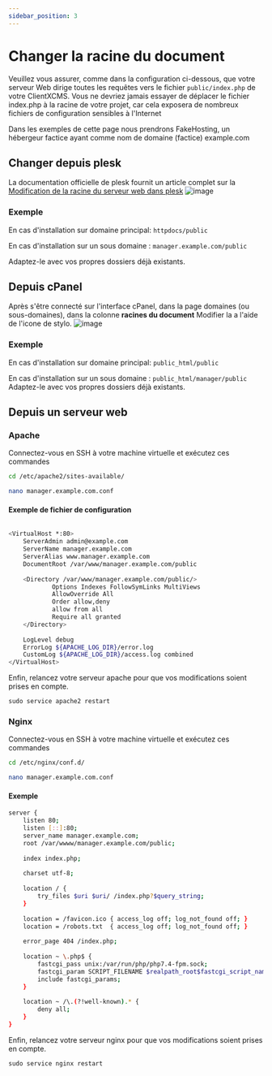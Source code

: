 ```yaml
---
sidebar_position: 3
---
```

# Changer la racine du document

Veuillez vous assurer, comme dans la configuration ci-dessous, que votre serveur Web dirige toutes les requêtes vers le fichier `public/index.php` de votre ClientXCMS. Vous ne devriez jamais essayer de déplacer le fichier index.php à la racine de votre projet, car cela exposera de nombreux fichiers de configuration sensibles à l'Internet

Dans les exemples de cette page nous prendrons FakeHosting, un hébergeur factice ayant comme nom de domaine (factice) example.com
## Changer depuis plesk
La documentation officielle de plesk fournit un article complet sur la [Modification de la racine du serveur web dans plesk](https://docs.plesk.com/fr-FR/onyx/administrator-guide/h%C3%A9bergement-web/structure-des-r%C3%A9pertoires-de-sites-web/d%C3%A9finir-une-racine-du-document-personnalis%C3%A9e.77500/)
![image](https://docs.plesk.com/fr-FR/onyx/administrator-guide/images/77501.webp)

### Exemple
En cas d'installation sur domaine principal:
`httpdocs/public`

En cas d'installation sur un sous domaine : 
```manager.example.com/public```

Adaptez-le avec vos propres dossiers déjà existants.

## Depuis cPanel

Après s'être connecté sur l'interface cPanel, dans la page domaines (ou sous-domaines), dans la colonne **racines du document**
Modifier la a l'aide de l'icone de stylo.
![image](https://media.discordapp.net/attachments/926274245225504779/954686279830888458/cpanel.png)

### Exemple
En cas d'installation sur domaine principal:
`public_html/public`

En cas d'installation sur un sous domaine :
```public_html/manager/public```
Adaptez-le avec vos propres dossiers déjà existants.

## Depuis un serveur web
### Apache
Connectez-vous en SSH à votre machine virtuelle et exécutez ces commandes
```bash
cd /etc/apache2/sites-available/
```
```bash
nano manager.example.com.conf
```
#### Exemple de fichier de configuration
```bash

<VirtualHost *:80>
    ServerAdmin admin@example.com
    ServerName manager.example.com
    ServerAlias www.manager.example.com
    DocumentRoot /var/www/manager.example.com/public
     
    <Directory /var/www/manager.example.com/public/>
            Options Indexes FollowSymLinks MultiViews
            AllowOverride All
            Order allow,deny
            allow from all
            Require all granted
    </Directory>
     
    LogLevel debug
    ErrorLog ${APACHE_LOG_DIR}/error.log
    CustomLog ${APACHE_LOG_DIR}/access.log combined
</VirtualHost>
```

Enfin, relancez votre serveur apache pour que vos modifications soient prises en compte.

```sudo service apache2 restart```
### Nginx 
Connectez-vous en SSH à votre machine virtuelle et exécutez ces commandes
```bash
cd /etc/nginx/conf.d/
```
```bash
nano manager.example.com.conf
```
#### Exemple
```bash
server {
    listen 80;
    listen [::]:80;
    server_name manager.example.com;
    root /var/wwww/manager.example.com/public;
 
    index index.php;
 
    charset utf-8;
 
    location / {
        try_files $uri $uri/ /index.php?$query_string;
    }
 
    location = /favicon.ico { access_log off; log_not_found off; }
    location = /robots.txt  { access_log off; log_not_found off; }
 
    error_page 404 /index.php;
 
    location ~ \.php$ {
        fastcgi_pass unix:/var/run/php/php7.4-fpm.sock;
        fastcgi_param SCRIPT_FILENAME $realpath_root$fastcgi_script_name;
        include fastcgi_params;
    }
 
    location ~ /\.(?!well-known).* {
        deny all;
    }
}
```

Enfin, relancez votre serveur nginx pour que vos modifications soient prises en compte.

```sudo service nginx restart```